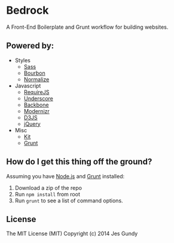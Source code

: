 # Bedrock

A Front-End Boilerplate and Grunt workflow for building websites.



## Powered by:

- Styles
  - [Sass](http://sass-lang.com)
  - [Bourbon](http://bourbon.io)
  - [Normalize](http://necolas.github.io/normalize.css/)
- Javascript
  - [RequireJS](http://requirejs.org)
  - [Underscore](http://underscorejs.org)
  - [Backbone](http://backbonejs.org)
  - [Modernizr](http://modernizr.com)
  - [D3JS](http://d3js.org)
  - [jQuery](http://jquery.com)
- Misc
  - [Kit](https://incident57.com/codekit/help.html#kit)
  - [Grunt](http://gruntjs.com)



## How do I get this thing off the ground?

Assuming you have [Node.js](http://nodejs.org/download/) and [Grunt](http://gruntjs.com/getting-started) installed:

1. Download a zip of the repo
2. Run `npm install` from root
3. Run `grunt` to see a list of command options.



## License

The MIT License (MIT)
Copyright (c) 2014 Jes Gundy
